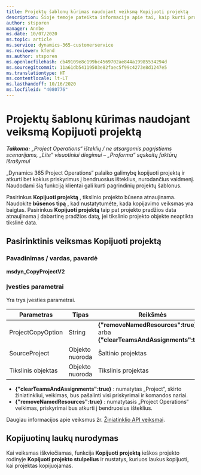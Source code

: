 ```yaml
---
title: Projektų šablonų kūrimas naudojant veiksmą Kopijuoti projektą
description: Šioje temoje pateikta informacija apie tai, kaip kurti projektų šablonus naudojant pasirinktinį veiksmą Kopijuoti projektą.
author: stsporen
manager: Annbe
ms.date: 10/07/2020
ms.topic: article
ms.service: dynamics-365-customerservice
ms.reviewer: kfend
ms.author: stsporen
ms.openlocfilehash: cb49109e8c199bc4569702ae844a19985534294d
ms.sourcegitcommit: 11a61db54119503e82faec5f99c4273e8d1247e5
ms.translationtype: HT
ms.contentlocale: lt-LT
ms.lasthandoff: 10/16/2020
ms.locfileid: "4080776"
---
```

# <a name="develop-project-templates-with-copy-project"></a>Projektų šablonų kūrimas naudojant veiksmą Kopijuoti projektą

_**Taikoma:** „Project Operations“ išteklių / ne atsargomis pagrįstiems scenarijams, „Lite“ visuotiniui diegimui – „Proforma“ sąskaitų faktūrų išrašymui_

„Dynamics 365 Project Operations“ palaiko galimybę kopijuoti projektą ir atkurti bet kokius priskyrimus į bendruosius išteklius, nurodančius vaidmenį. Naudodami šią funkciją klientai gali kurti pagrindinių projektų šablonus.

Pasirinkus **Kopijuoti projektą** , tikslinio projekto būsena atnaujinama. Naudokite **būsenos tipą** , kad nustatytumėte, kada kopijavimo veiksmas yra baigtas. Pasirinkus **Kopijuoti projektą** taip pat projekto pradžios data atnaujinama į dabartinę pradžios datą, jei tikslinio projekto objekte neaptikta tikslinė data.

## <a name="copy-project-custom-action"></a>Pasirinktinis veiksmas Kopijuoti projektą 

### <a name="name"></a>Pavadinimas / vardas, pavardė 

**msdyn_CopyProjectV2**

### <a name="input-parameters"></a>Įvesties parametrai
Yra trys įvesties parametrai.

| Parametras          | Tipas   | Reikšmės                                                   | 
|--------------------|--------|----------------------------------------------------------|
| ProjectCopyOption  | String | **{"removeNamedResources":true}** arba **{"clearTeamsAndAssignments":true}** |
| SourceProject      | Objekto nuoroda | Šaltinio projektas |
| Tikslinis objektas             | Objekto nuoroda | Tikslinis projektas |


- **{"clearTeamsAndAssignments":true}** : numatytas „Project“, skirto žiniatinkliui, veikimas, bus pašalinti visi priskyrimai ir komandos nariai.
- **{"removeNamedResources":true}** : numatytasis „Project Operations“ veikimas, priskyrimai bus atkurti į bendruosius išteklius.

Daugiau informacijos apie veiksmus žr. [Žiniatinklio API veiksmai](https://docs.microsoft.com/powerapps/developer/common-data-service/webapi/use-web-api-actions).

## <a name="specify-fields-to-copy"></a>Kopijuotinų laukų nurodymas 
Kai veiksmas iškviečiamas, funkcija **Kopijuoti projektą** ieškos projekto rodinyje **Kopijuoti projekto stulpelius** ir nustatys, kuriuos laukus kopijuoti, kai projektas kopijuojamas.
